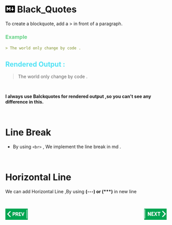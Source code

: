 # <img src = "image/1.png" width="30" height="22" />  Black_Quotes

 To create a blockquote, add a > in front of a paragraph.

### <span style ="color:#68d388" > Example
```md
> The world only change by code .
```

## <span style ="color:#51e2f5" > Rendered Output :
> The world only change by code .

<br>

**I always use Balckquotes for rendered output ,so you can't see any difference in this.**

<br>


# Line Break

- By using ```<br>``` , We implement the line break in md .

<br>

# Horizontal Line

We can add Horizontal Line ,By using __(---) or (***)__ in new line

<br>

[<img align="left" src = "image/3.jpg" width="70" height="35" />](List.md)
[<img align="right" src = "image/2.jpg" width="70" height="35" />](Code_Block.md) 